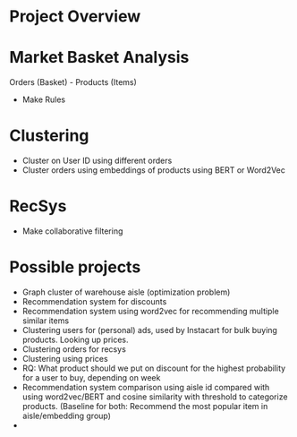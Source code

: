 # Project Overview




# Market Basket Analysis
Orders (Basket) - Products (Items)
- Make Rules

# Clustering
- Cluster on User ID using different orders
- Cluster orders using embeddings of products using BERT or Word2Vec

# RecSys
- Make collaborative filtering




# Possible projects
- Graph cluster of warehouse aisle (optimization problem)
- Recommendation system for discounts
- Recommendation system using word2vec for recommending multiple similar items
- Clustering users for (personal) ads, used by Instacart for bulk buying products. Looking up prices.
- Clustering orders for recsys
- Clustering using prices
- RQ: What product should we put on discount for the highest probability for a user to buy, depending on week
- Recommendation system comparison using aisle id compared with using word2vec/BERT and cosine similarity with threshold to categorize products. (Baseline for both: Recommend the most popular item in aisle/embedding group)
- 



















